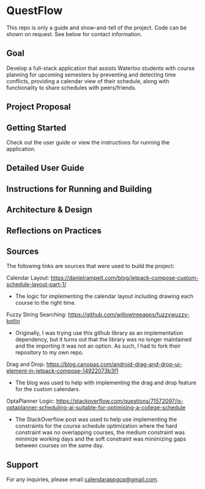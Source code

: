 # QuestFlow

This repo is only a guide and show-and-tell of the project. Code can be shown on request. See below for contact information.

## Goal
Develop a full-stack application that assists Waterloo students with course planning for upcoming semesters by preventing and detecting time conflicts, providing a calendar view of their schedule, along with functionality to share schedules with peers/friends. 

## Project Proposal


## Getting Started
Check out the user guide or view the instructions for running the application.

## Detailed User Guide


## Instructions for Running and Building


## Architecture & Design


## Reflections on Practices


## Sources
The following links are sources that were used to build the project: <br>

Calendar Layout: <https://danielrampelt.com/blog/jetpack-compose-custom-schedule-layout-part-1/>
   - The logic for implementing the calendar layout including drawing each course to the right time. <br>

Fuzzy String Searching: <https://github.com/willowtreeapps/fuzzywuzzy-kotlin>
   - Originally, I was trying use this github library as an implementation dependency, but it turns out that the library was no longer maintained and the importing it was not an option. As such, I had to fork their repository to my own repo. <br>

Drag and Drop: <https://blog.canopas.com/android-drag-and-drop-ui-element-in-jetpack-compose-14922073b3f1>
   - The blog was used to help with implementing the drag and drop feature for the custom calendars. <br>

OptaPlanner Logic: <https://stackoverflow.com/questions/71572097/is-optaplanner-scheduling-ai-suitable-for-optimising-a-college-schedule>
   - The StackOverflow post was used to help use implementing the constraints for the course schedule optimization where the hard constraint was no overlapping courses, the medium constraint was minimize working days and the soft constraint was minimizing gaps between courses on the same day. <br>

## Support
For any inquiries, please email <calendarappgcp@gmail.com>.
